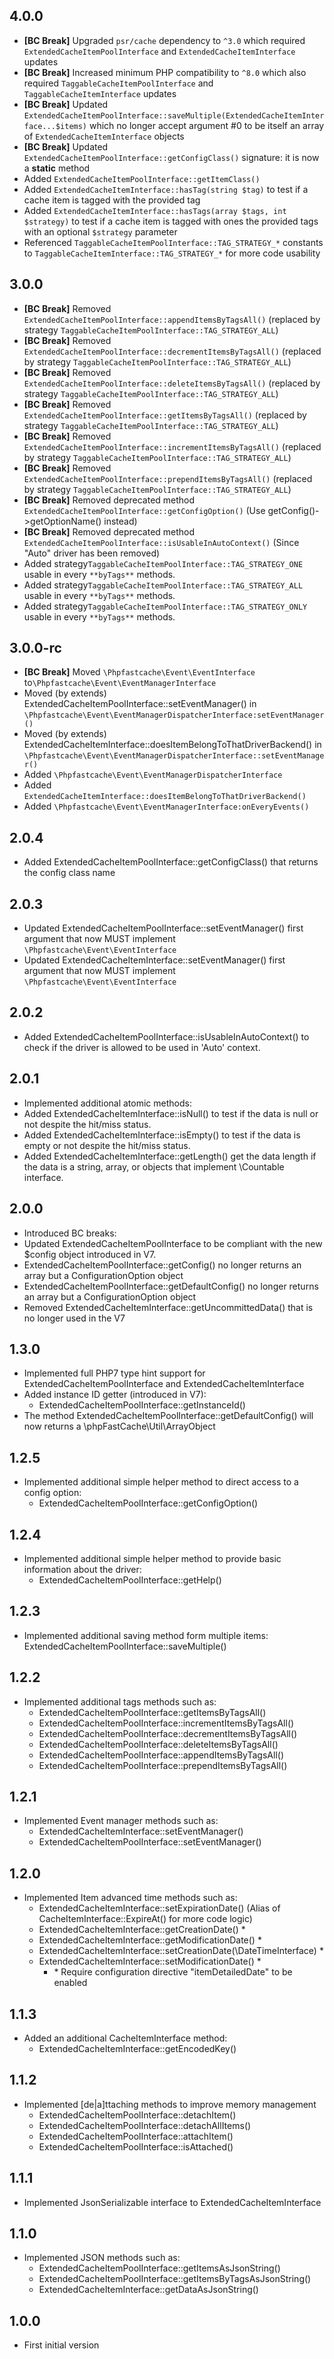 ## 4.0.0
- **[BC Break]** Upgraded `psr/cache` dependency to `^3.0` which required `ExtendedCacheItemPoolInterface` and `ExtendedCacheItemInterface` updates
- **[BC Break]** Increased minimum PHP compatibility to `^8.0` which also required `TaggableCacheItemPoolInterface` and `TaggableCacheItemInterface` updates
- **[BC Break]** Updated `ExtendedCacheItemPoolInterface::saveMultiple(ExtendedCacheItemInterface...$items)` which no longer accept argument #0 to be itself an array of `ExtendedCacheItemInterface` objects
- **[BC Break]** Updated `ExtendedCacheItemPoolInterface::getConfigClass()` signature: it is now a **static** method
- Added `ExtendedCacheItemPoolInterface::getItemClass()`
- Added `ExtendedCacheItemInterface::hasTag(string $tag)` to test if a cache item is tagged with the provided tag
- Added `ExtendedCacheItemInterface::hasTags(array $tags, int $strategy)` to test if a cache item is tagged with ones the provided tags with an optional `$strategy` parameter
- Referenced `TaggableCacheItemPoolInterface::TAG_STRATEGY_*` constants to `TaggableCacheItemInterface::TAG_STRATEGY_*` for more code usability

## 3.0.0
- **[BC Break]** Removed `ExtendedCacheItemPoolInterface::appendItemsByTagsAll()` (replaced by strategy `TaggableCacheItemPoolInterface::TAG_STRATEGY_ALL`)
- **[BC Break]** Removed `ExtendedCacheItemPoolInterface::decrementItemsByTagsAll()` (replaced by strategy `TaggableCacheItemPoolInterface::TAG_STRATEGY_ALL`)
- **[BC Break]** Removed `ExtendedCacheItemPoolInterface::deleteItemsByTagsAll()` (replaced by strategy `TaggableCacheItemPoolInterface::TAG_STRATEGY_ALL`)
- **[BC Break]** Removed `ExtendedCacheItemPoolInterface::getItemsByTagsAll()` (replaced by strategy `TaggableCacheItemPoolInterface::TAG_STRATEGY_ALL`)
- **[BC Break]** Removed `ExtendedCacheItemPoolInterface::incrementItemsByTagsAll()` (replaced by strategy `TaggableCacheItemPoolInterface::TAG_STRATEGY_ALL`)
- **[BC Break]** Removed `ExtendedCacheItemPoolInterface::prependItemsByTagsAll()` (replaced by strategy `TaggableCacheItemPoolInterface::TAG_STRATEGY_ALL`)
- **[BC Break]** Removed deprecated method `ExtendedCacheItemPoolInterface::getConfigOption()` (Use getConfig()->getOptionName() instead)
- **[BC Break]** Removed deprecated method `ExtendedCacheItemPoolInterface::isUsableInAutoContext()` (Since "Auto" driver has been removed)
- Added strategy`TaggableCacheItemPoolInterface::TAG_STRATEGY_ONE` usable in every `**byTags**` methods.
- Added strategy`TaggableCacheItemPoolInterface::TAG_STRATEGY_ALL` usable in every `**byTags**` methods.
- Added strategy`TaggableCacheItemPoolInterface::TAG_STRATEGY_ONLY` usable in every `**byTags**` methods.

## 3.0.0-rc
- **[BC Break]** Moved `\Phpfastcache\Event\EventInterface` to`\Phpfastcache\Event\EventManagerInterface`
- Moved (by extends) ExtendedCacheItemPoolInterface::setEventManager() in `\Phpfastcache\Event\EventManagerDispatcherInterface:setEventManager()`
- Moved (by extends) ExtendedCacheItemInterface::doesItemBelongToThatDriverBackend() in `\Phpfastcache\Event\EventManagerDispatcherInterface::setEventManager()`
- Added `\Phpfastcache\Event\EventManagerDispatcherInterface`
- Added `ExtendedCacheItemInterface::doesItemBelongToThatDriverBackend()`
- Added `\Phpfastcache\Event\EventManagerInterface:onEveryEvents()`

## 2.0.4
- Added ExtendedCacheItemPoolInterface::getConfigClass() that returns the config class name

## 2.0.3
- Updated ExtendedCacheItemPoolInterface::setEventManager() first argument that now MUST implement `\Phpfastcache\Event\EventInterface`
- Updated ExtendedCacheItemInterface::setEventManager() first argument that now MUST implement `\Phpfastcache\Event\EventInterface`

## 2.0.2
- Added ExtendedCacheItemPoolInterface::isUsableInAutoContext() to check if the driver is allowed to be used in 'Auto' context.

## 2.0.1
- Implemented additional atomic methods:
- Added ExtendedCacheItemInterface::isNull() to test if the data is null or not despite the hit/miss status.
- Added ExtendedCacheItemInterface::isEmpty() to test if the data is empty or not despite the hit/miss status.
- Added ExtendedCacheItemInterface::getLength() get the data length if the data is a string, array, or objects that implement \Countable interface.

## 2.0.0
- Introduced BC breaks:
- Updated ExtendedCacheItemPoolInterface to be compliant with the new \$config object introduced in V7.
- ExtendedCacheItemPoolInterface::getConfig() no longer returns an array but a ConfigurationOption object
- ExtendedCacheItemPoolInterface::getDefaultConfig() no longer returns an array but a ConfigurationOption object
- Removed ExtendedCacheItemInterface::getUncommittedData() that is no longer used in the V7

## 1.3.0
- Implemented full PHP7 type hint support for ExtendedCacheItemPoolInterface and ExtendedCacheItemInterface
- Added instance ID getter (introduced in V7):
  - ExtendedCacheItemPoolInterface::getInstanceId()
- The method ExtendedCacheItemPoolInterface::getDefaultConfig() will now returns a \phpFastCache\Util\ArrayObject

## 1.2.5
- Implemented additional simple helper method to direct access to a config option:
  - ExtendedCacheItemPoolInterface::getConfigOption()

## 1.2.4
- Implemented additional simple helper method to provide basic information about the driver:
  - ExtendedCacheItemPoolInterface::getHelp()

## 1.2.3
- Implemented additional saving method form multiple items:
   ExtendedCacheItemPoolInterface::saveMultiple()

## 1.2.2
- Implemented additional tags methods such as:
  - ExtendedCacheItemPoolInterface::getItemsByTagsAll()
  - ExtendedCacheItemPoolInterface::incrementItemsByTagsAll()
  - ExtendedCacheItemPoolInterface::decrementItemsByTagsAll()
  - ExtendedCacheItemPoolInterface::deleteItemsByTagsAll()
  - ExtendedCacheItemPoolInterface::appendItemsByTagsAll()
  - ExtendedCacheItemPoolInterface::prependItemsByTagsAll()

## 1.2.1
- Implemented Event manager methods such as:
  - ExtendedCacheItemInterface::setEventManager()
  - ExtendedCacheItemPoolInterface::setEventManager()

## 1.2.0
- Implemented Item advanced time methods such as:
  - ExtendedCacheItemInterface::setExpirationDate() (Alias of CacheItemInterface::ExpireAt() for more code logic)
  - ExtendedCacheItemInterface::getCreationDate() * 
  - ExtendedCacheItemInterface::getModificationDate() *
  - ExtendedCacheItemInterface::setCreationDate(\DateTimeInterface) *
  - ExtendedCacheItemInterface::setModificationDate() *
    - \* Require configuration directive "itemDetailedDate" to be enabled

## 1.1.3
- Added an additional CacheItemInterface method:
  - ExtendedCacheItemInterface::getEncodedKey()

## 1.1.2
- Implemented [de|a]ttaching methods to improve memory management
  - ExtendedCacheItemPoolInterface::detachItem()
  - ExtendedCacheItemPoolInterface::detachAllItems()
  - ExtendedCacheItemPoolInterface::attachItem()
  - ExtendedCacheItemPoolInterface::isAttached()

## 1.1.1
- Implemented JsonSerializable interface to ExtendedCacheItemInterface

## 1.1.0
- Implemented JSON methods such as:
  - ExtendedCacheItemPoolInterface::getItemsAsJsonString()
  - ExtendedCacheItemPoolInterface::getItemsByTagsAsJsonString()
  - ExtendedCacheItemInterface::getDataAsJsonString()

## 1.0.0
- First initial version

